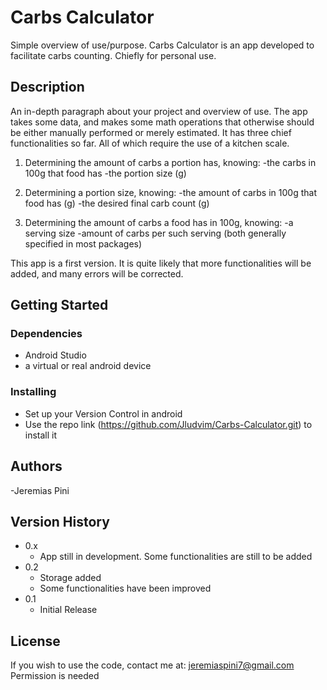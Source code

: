 # Carbs Calculator

Simple overview of use/purpose.
Carbs Calculator is an app developed to facilitate carbs counting. Chiefly for personal use.

## Description

An in-depth paragraph about your project and overview of use.
The app takes some data, and makes some math operations that otherwise should be either manually performed
or merely estimated.
It has three chief functionalities so far. All of which require the use of a kitchen scale.

 1. Determining the amount of carbs a portion has, knowing: 
                -the carbs in 100g that food has
                -the portion size (g)

2. Determining a portion size, knowing:
                -the amount of carbs in 100g that food has (g)
                -the desired final carb count (g)

 3. Determining the amount of carbs a food has in 100g, knowing:
                -a serving size
                -amount of carbs per such serving 
                (both generally specified in most packages)

This app is a first version.
It is quite likely that more functionalities will be added, and many errors will be corrected.


## Getting Started

### Dependencies

* Android Studio
* a virtual or real android device

### Installing

* Set up your Version Control in android
* Use the repo link (https://github.com/Jludvim/Carbs-Calculator.git) to install it

## Authors

-Jeremias Pini



## Version History
* 0.x
    * App still in development. Some functionalities are still to be added 
* 0.2
    * Storage added
    * Some functionalities have been improved
* 0.1
    * Initial Release
 

## License

If you wish to use the code, contact me at: jeremiaspini7@gmail.com
Permission is needed
